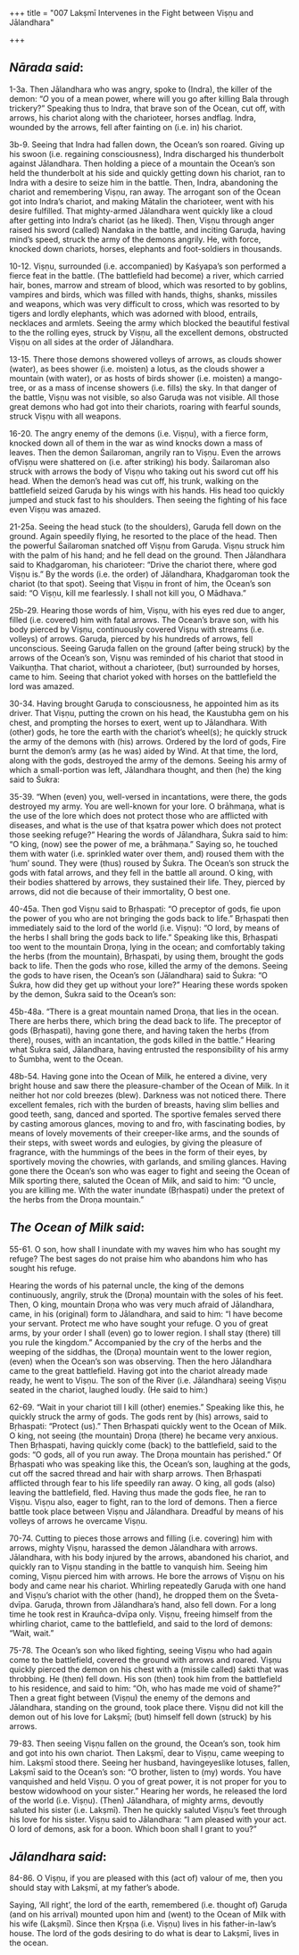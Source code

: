 +++
title = "007 Lakṣmī Intervenes in the Fight between Viṣṇu and Jālandhara"

+++
 

## *Nārada said*:

1-3a. Then Jālandhara who was angry, spoke to (Indra), the killer of the demon: “*O* you of a mean power, where will you go after killing Bala through trickery?” Speaking thus to Indra, that brave son of the Ocean, cut off, with arrows, his chariot along with the charioteer, horses andflag. Indra, wounded by the arrows, fell after fainting on (i.e. in) his chariot.

3b-9. Seeing that Indra had fallen down, the Ocean’s son roared. Giving up his swoon (i.e. regaining consciousness), Indra discharged his thunderbolt against Jālandhara. Then holding a piece of a mountain the Ocean’s son held the thunderbolt at his side and quickly getting down his chariot, ran to Indra with a desire to seize him in the battle. Then, Indra, abandoning the chariot and remembering Viṣṇu, ran away. The arrogant son of the Ocean got into Indra’s chariot, and making Mātalin the charioteer, went with his desire fulfilled. That mighty-armed Jālandhara went quickly like a cloud after getting into Indra’s chariot (as he liked). Then, Viṣṇu through anger raised his sword (called) Nandaka in the battle, and inciting Garuḍa, having mind’s speed, struck the army of the demons angrily. He, with force, knocked down chariots, horses, elephants and foot-soldiers in thousands.

10-12. Viṣṇu, surrounded (i.e. accompanied) by Kaśyapa’s son performed a fierce feat in the battle. (The battlefield had become) a river, which carried hair, bones, marrow and stream of blood, which was resorted to by goblins, vampires and birds, which was filled with hands, thighs, shanks, missiles and weapons, which was very difficult to cross, which was resorted to by tigers and lordly elephants, which was adorned with blood, entrails, necklaces and armlets. Seeing the army which blocked the beautiful festival to the the rolling eyes, struck by Viṣṇu, all the excellent demons, obstructed Viṣṇu on all sides at the order of Jālandhara.

13-15. There those demons showered volleys of arrows, as clouds shower (water), as bees shower (i.e. moisten) a lotus, as the clouds shower a mountain (with water), or as hosts of birds shower (i.e. moisten) a mango-tree, or as a mass of incense showers (i.e. fills) the sky. In that danger of the battle, Viṣṇu was not visible, so also Garuḍa was not visible. All those great demons who had got into their chariots, roaring with fearful sounds, struck Viṣṇu with all weapons.

16-20. The angry enemy of the demons (i.e. Viṣṇu), with a fierce form, knocked down all of them in the war as wind knocks down a mass of leaves. Then the demon Śailaroman, angrily ran to Viṣṇu. Even the arrows ofViṣṇu were shattered on (i.e. after striking) his body. Śailaroman also struck with arrows the body of Viṣṇu who taking out his sword cut off his head. When the demon’s head was cut off, his trunk, walking on the battlefield seized Garuḍa by his wings with his hands. His head too quickly jumped and stuck fast to his shoulders. Then seeing the fighting of his face even Viṣṇu was amazed.

21-25a. Seeing the head stuck (to the shoulders), Garuḍa fell down on the ground. Again speedily flying, he resorted to the place of the head. Then the powerful Śailaroman snatched off Viṣṇu from Garuḍa. Viṣṇu struck him with the palm of his hand; and he fell dead on the ground. Then Jālandhara said to Khaḍgaroman, his charioteer: “Drive the chariot there, where god Viṣṇu is.” By the words (i.e. the order) of Jālandhara, Khaḍgaroman took the chariot (to that spot). Seeing that Viṣṇu in front of him, the Ocean’s son said: “O Viṣṇu, kill me fearlessly. I shall not kill you, O Mādhava.”

25b-29. Hearing those words of him, Viṣṇu, with his eyes red due to anger, filled (i.e. covered) him with fatal arrows. The Ocean’s brave son, with his body pierced by Viṣṇu, continuously covered Viṣṇu with streams (i.e. volleys) of arrows. Garuḍa, pierced by his hundreds of arrows, fell unconscious. Seeing Garuḍa fallen on the ground (after being struck) by the arrows of the Ocean’s son, Viṣṇu was reminded of his chariot that stood in Vaikuṇṭha. That chariot, without a charioteer, (but) surrounded by horses, came to him. Seeing that chariot yoked with horses on the battlefield the lord was amazed.

30-34. Having brought Garuḍa to consciousness, he appointed him as its driver. That Viṣṇu, putting the crown on his head, the Kaustubha gem on his chest, and prompting the horses to exert, went up to Jālandhara. With (other) gods, he tore the earth with the chariot’s wheel(s); he quickly struck the army of the demons with (his) arrows. Ordered by the lord of gods, Fire burnt the demon’s army (as he was) aided by Wind. At that time, the lord, along with the gods, destroyed the army of the demons. Seeing his army of which a small-portion was left, Jālandhara thought, and then (he) the king said to Śukra:

35-39. “When (even) you, well-versed in incantations, were there, the gods destroyed my army. You are well-known for your lore. O brāhmaṇa, what is the use of the lore which does not protect those who are afflicted with diseases, and what is the use of that kṣatra power which does not protect those seeking refuge?” Hearing the words of Jālandhara, Śukra said to him: “O king, (now) see the power of me, a brāhmaṇa.” Saying so, he touched them with water (i.e. sprinkled water over them, and) roused them with the ‘hum’ sound. They were (thus) roused by Śukra. The Ocean’s son struck the gods with fatal arrows, and they fell in the battle all around. O king, with their bodies shattered by arrows, they sustained their life. They, pierced by arrows, did not die because of their immortality, O best one.

40-45a. Then god Viṣṇu said to Bṛhaspati: “O preceptor of gods, fie upon the power of you who are not bringing the gods back to life.” Bṛhaspati then immediately said to the lord of the world (i.e. Viṣṇu): “O lord, by means of the herbs I shall bring the gods back to life.” Speaking like this, Bṛhaspati too went to the mountain Droṇa, lying in the ocean; and comfortably taking the herbs (from the mountain), Bṛhaspati, by using them, brought the gods back to life. Then the gods who rose, killed the army of the demons. Seeing the gods to have risen, the Ocean’s son (Jālandhara) said to Śukra: “O Śukra, how did they get up without your lore?” Hearing these words spoken by the demon, Śukra said to the Ocean’s son:

45b-48a. “There is a great mountain named Droṇa, that lies in the ocean. There are herbs there, which bring the dead back to life. The preceptor of gods (Bṛhaspati), having gone there, and having taken the herbs (from there), rouses, with an incantation, the gods killed in the battle.” Hearing what Śukra said, Jālandhara, having entrusted the responsibility of his army to Śumbha, went to the Ocean.

48b-54. Having gone into the Ocean of Milk, he entered a divine, very bright house and saw there the pleasure-chamber of the Ocean of Milk. In it neither hot nor cold breezes (blew). Darkness was not noticed there. There excellent females, rich with the burden of breasts, having slim bellies and good teeth, sang, danced and sported. The sportive females served there by casting amorous glances, moving to and fro, with fascinating bodies, by means of lovely movements of their creeper-like arms, and the sounds of their steps, with sweet words and eulogies, by giving the pleasure of fragrance, with the hummings of the bees in the form of their eyes, by sportively moving the chowries, with garlands, and smiling glances. Having gone there the Ocean’s son who was eager to fight and seeing the Ocean of Milk sporting there, saluted the Ocean of Milk, and said to him: “O uncle, you are killing me. With the water inundate (Bṛhaspati) under the pretext of the herbs from the Droṇa mountain.”

## *The Ocean of Milk said*:

55-61. O son, how shall I inundate with my waves him who has sought my refuge? The best sages do not praise him who abandons him who has sought his refuge.

Hearing the words of his paternal uncle, the king of the demons continuously, angrily, struk the (Droṇa) mountain with the soles of his feet. Then, O king, mountain Droṇa who was very much afraid of Jālandhara, came, in his (original) form to Jālandhara, and said to him: “I have become your servant. Protect me who have sought your refuge. O you of great arms, by your order I shall (even) go to lower region. I shall stay (there) till you rule the kingdom.” Accompanied by the cry of the herbs and the weeping of the siddhas, the (Droṇa) mountain went to the lower region, (even) when the Ocean’s son was observing. Then the hero Jālandhara came to the great battlefield. Having got into the chariot already made ready, he went to Viṣṇu. The son of the River (i.e. Jālandhara) seeing Viṣṇu seated in the chariot, laughed loudly. (He said to him:)

62-69. “Wait in your chariot till I kill (other) enemies.” Speaking like this, he quickly struck the army of gods. The gods rent by (his) arrows, said to Bṛhaspati: “Protect (us).” Then Bṛhaspati quickly went to the Ocean of Milk. O king, not seeing (the mountain) Droṇa (there) he became very anxious. Then Bṛhaspati, having quickly come (back) to the battlefield, said to the gods: “O gods, all of you run away. The Droṇa mountain has perished.” Of Bṛhaspati who was speaking like this, the Ocean’s son, laughing at the gods, cut off the sacred thread and hair with sharp arrows. Then Bṛhaspati afflicted through fear to his life speedily ran away. O king, all gods (also) leaving the battlefield, fled. Having thus made the gods flee, he ran to Viṣṇu. Viṣṇu also, eager to fight, ran to the lord of demons. Then a fierce battle took place between Viṣṇu and Jālandhara. Dreadful by means of his volleys of arrows he overcame Viṣṇu.

70-74. Cutting to pieces those arrows and filling (i.e. covering) him with arrows, mighty Viṣṇu, harassed the demon Jālandhara with arrows. Jālandhara, with his body injured by the arrows, abandoned his chariot, and quickly ran to Viṣṇu standing in the battle to vanquish him. Seeing him coming, Viṣṇu pierced him with arrows. He bore the arrows of Viṣṇu on his body and came near his chariot. Whirling repeatedly Garuḍa with one hand and Viṣṇu’s chariot with the other (hand), he dropped them on the Śveta-dvīpa. Garuḍa, thrown from Jālandhara’s hand, also fell down. For a long time he took rest in Krauñca-dvīpa only. Viṣṇu, freeing himself from the whirling chariot, came to the battlefield, and said to the lord of demons: “Wait, wait.”

75-78. The Ocean’s son who liked fighting, seeing Viṣṇu who had again come to the battlefield, covered the ground with arrows and roared. Viṣṇu quickly pierced the demon on his chest with a (missile called) śakti that was throbbing. He (then) fell down. His son (then) took him from the battlefield to his residence, and said to him: “Oh, who has made me void of shame?” Then a great fight between (Viṣṇu) the enemy of the demons and Jālandhara, standing on the ground, took place there. Viṣṇu did not kill the demon out of his love for Lakṣmī; (but) himself fell down (struck) by his arrows.

79-83. Then seeing Viṣṇu fallen on the ground, the Ocean’s son, took him and got into his own chariot. Then Lakṣmī, dear to Viṣṇu, came weeping to him. Lakṣmī stood there. Seeing her husband, havingeyeslike lotuses, fallen, Lakṣmī said to the Ocean’s son: “O brother, listen to (my) words. You have vanquished and held Viṣṇu. O you of great power, it is not proper for you to bestow widowhood on your sister.” Hearing her words, he released the lord of the world (i.e. Viṣṇu). (Then) Jālandhara, of mighty arms, devoutly saluted his sister (i.e. Lakṣmī). Then he quickly saluted Viṣṇu’s feet through his love for his sister. Viṣṇu said to Jālandhara: “I am pleased with your act. O lord of demons, ask for a boon. Which boon shall I grant to you?”

## *Jālandhara said*:

84-86. O Viṣṇu, if you are pleased with this (act of) valour of me, then you should stay with Lakṣmī, at my father’s abode.

Saying, ‘All right’, the lord of the earth, remembered (i.e. thought of) Garuḍa (and on his arrival) mounted upon him and (went) to the Ocean of Milk with his wife (Lakṣmī). Since then Kṛṣṇa (i.e. Viṣṇu) lives in his father-in-law’s house. The lord of the gods desiring to do what is dear to Lakṣmī, lives in the ocean.


